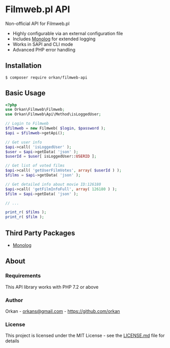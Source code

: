 # Filmweb.pl API
Non-official API for Filmweb.pl

* Highly configurable via an external configuration file
* Includes [Monolog](https://github.com/Seldaek/monolog) for extended logging
* Works in SAPI and CLI mode
* Advanced PHP error handling

## Installation
`$ composer require orkan/filmweb-api`

## Basic Usage
```php
<?php
use Orkan\Filmweb\Filmweb;
use Orkan\Filmweb\Api\Method\isLoggedUser;

// Login to Filmweb
$filmweb = new Filmweb( $login, $password );
$api = $filmweb->getApi();

// Get user info
$api->call( 'isLoggedUser' );
$user = $api->getData( 'json' );
$userId = $user[ isLoggedUser::USERID ];

// Get list of voted films
$api->call( 'getUserFilmVotes', array( $userId ) );
$films = $api->getData( 'json' );

// Get detailed info about movie ID:126180
$api->call( 'getFilmInfoFull', array( 126180 ) );
$film = $api->getData( 'json' );

// ...

print_r( $films );
print_r( $film );
```

## Third Party Packages
* [Monolog](https://github.com/Seldaek/monolog)

## About
### Requirements
This API library works with PHP 7.2 or above

### Author
Orkan - orkans@gmail.com - https://github.com/orkan

### License
This project is licensed under the MIT License - see the [LICENSE.md](LICENSE.md) file for details
